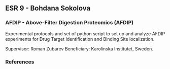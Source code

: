 ## ESR 9 - Bohdana Sokolova 
### AFDIP - Above-Filter Digestion Proteomics (AFDIP) 
Experimental protocols and set of python script to set up and analyze AFDIP experiments for Drug Target Identification and Binding Site localization. 

Supervisor: Roman Zubarev
Beneficiary: Karolinska Institutet, Sweden.  

### References
